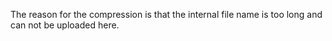 The reason for the compression is that the internal file name is too long and can not be uploaded here.

